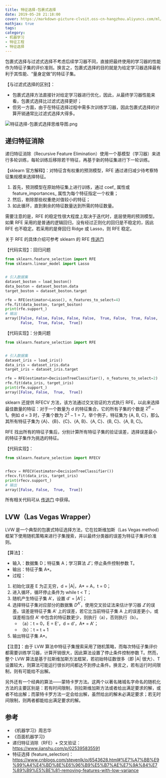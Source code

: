 ```yaml
---
title: 特征选择-包裹式选择
date: 2019-05-28 21:18:00
cover: https://markdown-picture-clvsit.oss-cn-hangzhou.aliyuncs.com/ml/%E7%89%B9%E5%BE%81%E5%B7%A5%E7%A8%8B/feature%20selection/%E5%8C%85%E8%A3%B9%E5%BC%8F%E7%89%B9%E5%BE%81%E9%80%89%E6%8B%A9.png
mathjax: true
tags:
category:
- 机器学习
- 特征工程
- 特征选择
---
```


包裹式选择与过滤式选择不考虑后续学习器不同，直接把最终使用的学习器的性能作为特征子集的评价准则。换言之，包裹式选择的目的就是为给定学习器选择最有利于其性能、“量身定做”的特征子集。

【与过滤式选择的区别】：
- 包裹式选择方法直接针对给定学习器进行优化，因此，从最终学习器性能来看，包裹式选择比过滤式选择更好；
- 但另一方面，由于在特征选择过程中需多次训练学习器，因此包裹式选择的计算开销通常比过滤式选择大得多。

![特征选择-包裹式选择思维导图.png](https://markdown-picture-clvsit.oss-cn-hangzhou.aliyuncs.com/ml/%E7%89%B9%E5%BE%81%E5%B7%A5%E7%A8%8B/feature%20selection/%E5%8C%85%E8%A3%B9%E5%BC%8F%E7%89%B9%E5%BE%81%E9%80%89%E6%8B%A9.png)

## 递归特征消除
递归特征消除（Recursive Feature Elimination）使用一个基模型（学习器）来进行多轮训练，每轮训练后移除若干特征，再基于新的特征集进行下一轮训练。

【sklearn 官方解释】：对特征含有权重的预测模型，RFE 通过递归减少待考察特征集规模来选择特征。
1. 首先，预测模型在原始特征集上进行训练，通过 coef\_ 属性或 feature\_importances\_ 属性为每个特征指定一个权重；
2. 然后，剔除那些权重绝对值较小的特征；
3. 如此循环，直到剩余的特征数量达到所需的特征数量。

需要注意的是，RFE 的稳定性很大程度上取决于迭代时，底层使用的预测模型。如果 RFE 采用的是普通的逻辑回归，没有经过正则化的回归是不稳定的，因此 RFE 也不稳定。若采用的是脊回归 Ridge 或 Lasso，则 RFE 稳定。

关于 RFE 的具体介绍可参考 sklearn 的 RFE [传送门](https://scikit-learn.org/stable/modules/generated/sklearn.feature_selection.RFE.html#sklearn.feature_selection.RFE)

【代码实现】：回归问题
```python
from sklearn.feature_selection import RFE
from sklearn.linear_model import Lasso


# 引入数据集
dataset_boston = load_boston()
data_boston = dataset_boston.data
target_boston = dataset_boston.target

rfe = RFE(estimator=Lasso(), n_features_to_select=4)
rfe.fit(data_boston, target_boston)
print(rfe.support_)
# 输出
array([False, False, False, False, False,  True, False,  True, False,
       False,  True, False,  True])
```

【代码实现】：分类问题
```python
from sklearn.feature_selection import RFE


# 引入数据集
dataset_iris = load_iris()
data_iris = dataset_iris.data
target_iris = dataset_iris.target

rfe = RFE(estimator=DecisionTreeClassifier(), n_features_to_select=2)
rfe.fit(data_iris, target_iris)
print(rfe.support_)
array([False, False,  True,  True])
```
sklearn 还提供 RFECV 方法，该方法通过交叉验证的方式执行 RFE，以此来选择最佳数量的特征：对于一个数量为 d 的特征集合，它的所有子集的个数是 $2^d-1$。例如 d = 3 时，子集个数为 $2^3-1=7$。举个例子，特征集为 {A, B, C}，那么其所有特征子集为 {A}、{B}、{C}、{A, B}、{A, C}、{B, C}、{A, B, C}。

RFE 找出所有的特征子集后，分别计算所有特征子集的验证误差，选择误差最小的特征子集作为挑选的特征。

【代码实现】：
```python
from sklearn.feature_selection import RFECV


rfecv = RFECV(estimator=DecisionTreeClassifier())
rfecv.fit(data_iris, target_iris)
print(rfecv.support_)
# 输出
array([False, False,  True,  True])
```

所有相关代码可从 [传送门](https://github.com/clvsit/Machine-Learning-Note/blob/master/%E6%95%B0%E6%8D%AE%E9%A2%84%E5%A4%84%E7%90%86/%E7%89%B9%E5%BE%81%E9%80%89%E6%8B%A9/wrapper.py) 中获得。

## LVW（Las Vegas Wrapper）
LVW 是一个典型的包裹式特征选择方法，它在拉斯维加斯（Las Vegas method）框架下使用随机策略来进行子集搜索，并以最终分类器的误差为特征子集评价准则。

【算法】：
- 输入：数据集 D；特征集 A；学习算法 $\varSigma$；停止条件控制参数 T。
- 输出：特征子集 A*。
- 过程：
1. 初始化误差 E 为正无穷，d = |A|，A* = A，t = 0；
2. 进入循环，循环停止条件为 while t < T；
3. 随机产生特征子集 A'，设置 d' = |A'|；
4. 选择特征子集对应部分的数据集 $D^{A'}$，使用交叉验证法来估计学习器 $\varSigma$ 的误差。误差是特征子集 A' 上的误差，若它比当前特征子集 A 上的误差更小，或误差相当但 A' 中包含的特征数更少，则执行（a），否则执行（b）。
    - （a）：t = 0，E = E'，d = d'，A* = A'；
    - （b）：t = t + 1
5. 输出特征子集 A*。

【注意】：由于 LVW 算法中特征子集搜索采用了随机策略，而每次特征子集评价都需要训练学习器，计算开销很大，因此算法设置了停止条件控制参数 T。然而，整个 LVW 算法是基于拉斯维加斯方法框架，若初始特征数很多（即 |A| 很大）、T 设置较大，则算法可能运行很长时间都达不到停止条件。换言之，若有运行时间限制，则有可能给不出解。

另外还有一个经典的算法——蒙特卡罗方法。这两个以著名赌城名字命名的随机化方法的主要区别是：若有时间限制，则拉斯维加斯方法或者给出满足要求的解，或者不给出解；而蒙特卡罗方法一定会给出解，虽然给出的解未必满足要求；若无时间限制，则两者都能给出满足要求的解。

## 参考
- 《机器学习》周志华
- 《百面机器学习》
- 递归特征消除（RFE）+ 交叉验证：https://www.jianshu.com/p/025395835591
- 特征选择 (feature_selection)：https://www.cnblogs.com/stevenlk/p/6543628.html#%E7%A7%BB%E9%99%A4%E4%BD%8E%E6%96%B9%E5%B7%AE%E7%9A%84%E7%89%B9%E5%BE%81-removing-features-with-low-variance